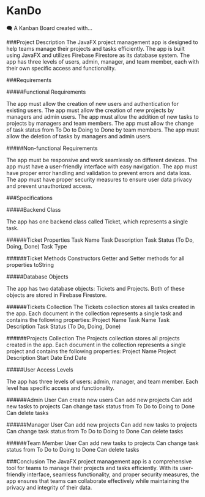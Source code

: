 # KanDo
🗨️ A Kanban Board created with...

###Project Description
The JavaFX project management app is designed to help teams manage their projects and tasks efficiently. The app is built using JavaFX and utilizes Firebase Firestore as its database system. The app has three levels of users, admin, manager, and team member, each with their own specific access and functionality.

###Requirements

#####Functional Requirements

The app must allow the creation of new users and authentication for existing users.
The app must allow the creation of new projects by managers and admin users.
The app must allow the addition of new tasks to projects by managers and team members.
The app must allow the change of task status from To Do to Doing to Done by team members.
The app must allow the deletion of tasks by managers and admin users.

#####Non-functional Requirements

The app must be responsive and work seamlessly on different devices.
The app must have a user-friendly interface with easy navigation.
The app must have proper error handling and validation to prevent errors and data loss.
The app must have proper security measures to ensure user data privacy and prevent unauthorized access.

###Specifications

#####Backend Class

The app has one backend class called Ticket, which represents a single task.

######Ticket Properties
Task Name
Task Description
Task Status (To Do, Doing, Done)
Task Type

######Ticket Methods
Constructors
Getter and Setter methods for all properties
toString

#####Database Objects

The app has two database objects: Tickets and Projects. Both of these objects are stored in Firebase Firestore.

######Tickets Collection
The Tickets collection stores all tasks created in the app. Each document in the collection represents a single task and contains the following properties:
Project Name
Task Name
Task Description
Task Status (To Do, Doing, Done)

######Projects Collection
The Projects collection stores all projects created in the app. Each document in the collection represents a single project and contains the following properties:
Project Name
Project Description
Start Date
End Date

#####User Access Levels

The app has three levels of users: admin, manager, and team member. Each level has specific access and functionality.

######Admin User
Can create new users
Can add new projects
Can add new tasks to projects
Can change task status from To Do to Doing to Done
Can delete tasks

######Manager User
Can add new projects
Can add new tasks to projects
Can change task status from To Do to Doing to Done
Can delete tasks

######Team Member User
Can add new tasks to projects
Can change task status from To Do to Doing to Done
Can delete tasks

###Conclusion
The JavaFX project management app is a comprehensive tool for teams to manage their projects and tasks efficiently. With its user-friendly interface, seamless functionality, and proper security measures, the app ensures that teams can collaborate effectively while maintaining the privacy and integrity of their data.
